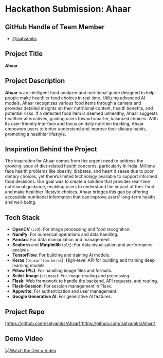 # Hackathon Submission: Ahaar

## GitHub Handle of Team Member  

- [@isatyamks](https://github.com/isatyamks)


## Project Title  

**Ahaar**

## Project Description    

**Ahaar** is an intelligent food analyzer and nutritional guide designed to help people make healthier food choices in real time. Utilizing advanced AI models, Ahaar recognizes various food items through a camera and provides detailed insights on their nutritional content, health benefits, and potential risks. If a detected food item is deemed unhealthy, Ahaar suggests healthier alternatives, guiding users toward smarter, balanced choices. With its user-friendly interface and focus on daily nutrition tracking, Ahaar empowers users to better understand and improve their dietary habits, promoting a healthier lifestyle.

## Inspiration Behind the Project  

The inspiration for Ahaar comes from the urgent need to address the growing issue of diet-related health concerns, particularly in India. Millions face health problems like obesity, diabetes, and heart disease due to poor dietary choices, yet there’s limited technology available to support informed food decisions. Our goal was to create a solution that provides real-time nutritional guidance, enabling users to understand the impact of their food and make healthier lifestyle choices. Ahaar bridges this gap by offering accessible nutritional information that can improve users' long-term health and well-being.

## Tech Stack

- **OpenCV** (`cv2`): For image processing and food recognition.
- **NumPy**: For numerical operations and data handling.
- **Pandas**: For data manipulation and management.
- **Seaborn** and **Matplotlib** (`plt`): For data visualization and performance analysis.
- **TensorFlow**: For building and training AI models.
- **Keras** (`tensorflow.keras`): High-level API for building and training deep learning models.
- **Pillow (PIL)**: For handling image files and formats.
- **Scikit-Image** (`skimage`): For image reading and processing.
- **Flask**: Web framework to handle the backend, API requests, and routing.
- **Flask-Session**: For session management in Flask.
- **Appwrite**: For authentication and user management.
- **Google Generative AI**: For generative AI features.

## Project Repo  

[https://github.com/isatyamks/Ahaar](https://github.com/isatyamks/Ahaar)

## Demo Video  

[![Watch the Demo Video](https://img.youtube.com/vi/ye6rU7BnZT4/0.jpg)](https://youtu.be/ye6rU7BnZT4)




